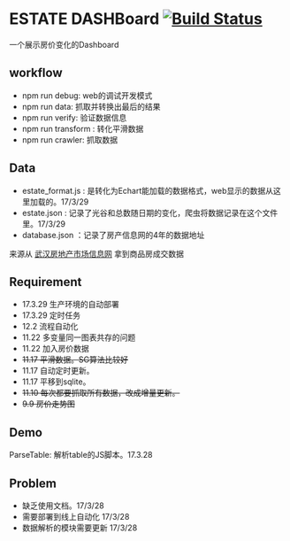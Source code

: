# ESTATE DASHBoard [![Build Status](https://travis-ci.org/ivernaloo/estate-analysis.svg?branch=master)](https://travis-ci.org/ivernaloo/estate-analysis)
一个展示房价变化的Dashboard

## workflow
- npm run debug: web的调试开发模式
- npm run data: 抓取并转换出最后的结果
- npm run verify: 验证数据信息
- npm run transform : 转化平滑数据
- npm run crawler: 抓取数据


## Data
- estate_format.js : 是转化为Echart能加载的数据格式，web显示的数据从这里加载的。17/3/29
- estate.json : 记录了光谷和总数随日期的变化，爬虫将数据记录在这个文件里。17/3/29
- database.json ：记录了房产信息网的4年的数据地址

来源从 [武汉房地产市场信息网](http://scxx.whfcj.gov.cn/scxxbackstage/whfcj/channels/854.html) 拿到商品房成交数据


## Requirement
- 17.3.29 生产环境的自动部署
- 17.3.29 定时任务
- 12.2 流程自动化
- 11.22 多变量同一图表共存的问题
- 11.22 加入房价数据
- <del>11.17 平滑数据。SG算法比较好</del>
- 11.17 自动定时更新。
- 11.17 平移到sqlite。
- <del>11.10 每次都要抓取所有数据，改成增量更新。</del>
- <del>9.9 房价走势图 </del>

## Demo
ParseTable: 解析table的JS脚本。17.3.28

## Problem
- 缺乏使用文档。17/3/28
- 需要部署到线上自动化  17/3/28
- 数据解析的模块需要更新 17/3/28





